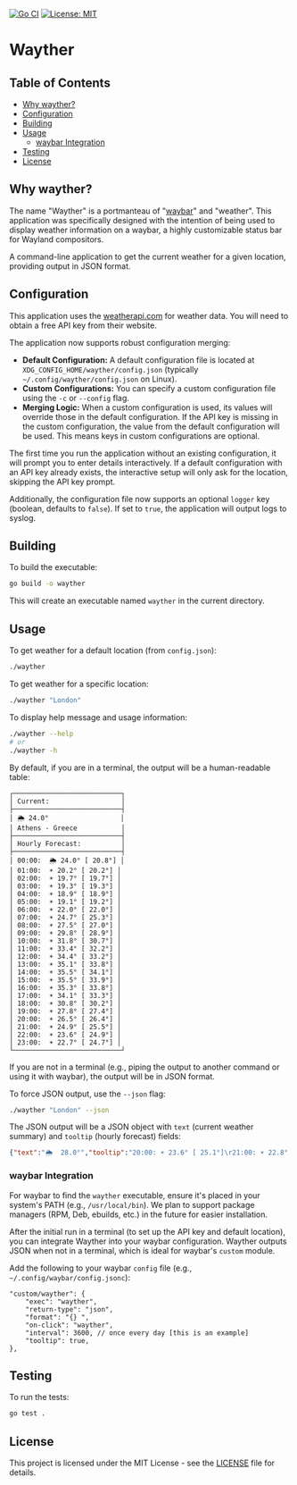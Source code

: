 [![Go CI](https://github.com/dkarametos/wayther/actions/workflows/go.yml/badge.svg)](https://github.com/dkarametos/wayther/actions/workflows/go.yml)
[![License: MIT](https://img.shields.io/badge/License-MIT-yellow.svg)](https://opensource.org/licenses/MIT)

# Wayther

## Table of Contents

*   [Why wayther?](#why-wayther)
*   [Configuration](#configuration)
*   [Building](#building)
*   [Usage](#usage)
    *   [waybar Integration](#waybar-integration)
*   [Testing](#testing)
*   [License](#license)

## Why wayther?
The name "Wayther" is a portmanteau of "[waybar](https://github.com/Alexays/waybar)" and "weather". This application was specifically designed with the intention of being used to display weather information on a waybar, a highly customizable status bar for Wayland compositors.

A command-line application to get the current weather for a given location, providing output in JSON format.

## Configuration

This application uses the [weatherapi.com](https://www.weatherapi.com/) for weather data. You will need to obtain a free API key from their website.

The application now supports robust configuration merging:
*   **Default Configuration:** A default configuration file is located at `XDG_CONFIG_HOME/wayther/config.json` (typically `~/.config/wayther/config.json` on Linux).
*   **Custom Configurations:** You can specify a custom configuration file using the `-c` or `--config` flag.
*   **Merging Logic:** When a custom configuration is used, its values will override those in the default configuration. If the API key is missing in the custom configuration, the value from the default configuration will be used. This means keys in custom configurations are optional.

The first time you run the application without an existing configuration, it will prompt you to enter details interactively. If a default configuration with an API key already exists, the interactive setup will only ask for the location, skipping the API key prompt.

Additionally, the configuration file now supports an optional `logger` key (boolean, defaults to `false`). If set to `true`, the application will output logs to syslog.

## Building

To build the executable:
```bash
go build -o wayther
```
This will create an executable named `wayther` in the current directory.

## Usage

To get weather for a default location (from `config.json`):
```bash
./wayther
```

To get weather for a specific location:
```bash
./wayther "London"
```

To display help message and usage information:
```bash
./wayther --help
# or
./wayther -h
```

By default, if you are in a terminal, the output will be a human-readable table:

```
┌───────────────────────────┐
│ Current:                  │
├───────────────────────────┤
│ 🌦️ 24.0°                  │
│ Athens - Greece           │
├───────────────────────────┤
│ Hourly Forecast:          │
├───────────────────────────┤
│ 00:00:  🌦️ 24.0° [ 20.8°] │
│ 01:00:  ☀️ 20.2° [ 20.2°] │
│ 02:00:  ☀️ 19.7° [ 19.7°] │
│ 03:00:  ☀️ 19.3° [ 19.3°] │
│ 04:00:  ☀️ 18.9° [ 18.9°] │
│ 05:00:  ☀️ 19.1° [ 19.2°] │
│ 06:00:  ☀️ 22.0° [ 22.0°] │
│ 07:00:  ☀️ 24.7° [ 25.3°] │
│ 08:00:  ☀️ 27.5° [ 27.0°] │
│ 09:00:  ☀️ 29.8° [ 28.9°] │
│ 10:00:  ☀️ 31.8° [ 30.7°] │
│ 11:00:  ☀️ 33.4° [ 32.2°] │
│ 12:00:  ☀️ 34.4° [ 33.2°] │
│ 13:00:  ☀️ 35.1° [ 33.8°] │
│ 14:00:  ☀️ 35.5° [ 34.1°] │
│ 15:00:  ☀️ 35.5° [ 33.9°] │
│ 16:00:  ☀️ 35.3° [ 33.8°] │
│ 17:00:  ☀️ 34.1° [ 33.3°] │
│ 18:00:  ☀️ 30.8° [ 30.2°] │
│ 19:00:  ☀️ 27.8° [ 27.4°] │
│ 20:00:  ☀️ 26.5° [ 26.4°] │
│ 21:00:  ☀️ 24.9° [ 25.5°] │
│ 22:00:  ☀️ 23.6° [ 24.9°] │
│ 23:00:  ☀️ 22.7° [ 24.7°] │
└───────────────────────────┘
```

If you are not in a terminal (e.g., piping the output to another command or using it with waybar), the output will be in JSON format.

To force JSON output, use the `--json` flag:

```bash
./wayther "London" --json
```

The JSON output will be a JSON object with `text` (current weather summary) and `tooltip` (hourly forecast) fields:

```json
{"text":"🌦️  28.0°","tooltip":"20:00: ☀️ 23.6° [ 25.1°]\r21:00: ☀️ 22.8° [ 24.8°]\r22:00: ☀️ 22.1° [ 24.6°]\r23:00: ☀️ 21.5° [ 21.5°]\r00:00: ☀️ 20.8° [ 20.8°]\r01:00: ☀️ 20.2° [ 20.2°]\r02:00: ☀️ 19.7° [ 19.7°]\r03:00: ☀️ 19.3° [ 19.3°]\r04:00: ☀️ 18.9° [ 18.9°]\r05:00: ☀️ 19.1° [ 19.2°]\r06:00:  22.0° [ 22.0°]\r07:00: ☀️ 24.7° [ 25.3°]\r08:00: ☀️ 27.5° [ 27.0°]\r09:00: ☀️ 29.8° [ 28.9°]\r10:00: ☀️ 31.8° [ 30.7°]\r11:00: ☀️ 33.4° [ 32.2°]\r12:00: ☀️ 34.4° [ 33.2°]\r13:00: ☀️ 35.1° [ 33.8°]\r14:00: ☀️ 35.5° [ 34.1°]\r15:00: ☀️ 35.5° [ 33.9°]\r16:00: ☀️ 35.3° [ 33.8°]\r17:00: ☀️ 34.1° [ 33.3°]\r18:00: ☀️ 30.8° [ 30.2°]\r19:00: ☀️ 27.8° [ 27.4°]"}
```

### waybar Integration

For waybar to find the `wayther` executable, ensure it's placed in your system's PATH (e.g., `/usr/local/bin`). We plan to support package managers (RPM, Deb, ebuilds, etc.) in the future for easier installation.

After the initial run in a terminal (to set up the API key and default location), you can integrate Wayther into your waybar configuration. Wayther outputs JSON when not in a terminal, which is ideal for waybar's `custom` module.

Add the following to your waybar `config` file (e.g., `~/.config/waybar/config.jsonc`):

```jsonc
"custom/wayther": {
    "exec": "wayther",
    "return-type": "json",
    "format": "{} ",
    "on-click": "wayther",
    "interval": 3600, // once every day [this is an example]
    "tooltip": true,
},
```
## Testing

To run the tests:
```bash
go test .
```

## License

This project is licensed under the MIT License - see the [LICENSE](LICENSE) file for details.
